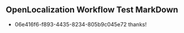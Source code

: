 ## OpenLocalization Workflow Test MarkDown
* 06e416f6-f893-4435-8234-805b9c045e72 
thanks!<!--HONumber=Mar16_HO2-->
